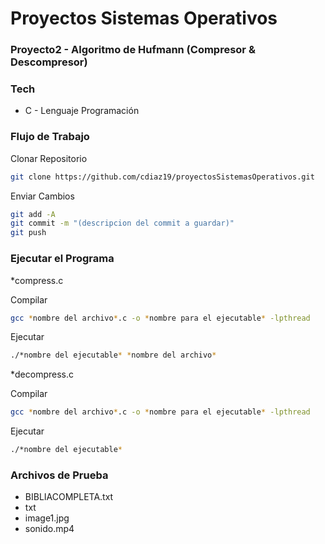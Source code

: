 # Proyectos Sistemas Operativos

###  Proyecto2 - Algoritmo de Hufmann (Compresor & Descompresor)

### Tech

* C - Lenguaje Programación

### Flujo de Trabajo
Clonar Repositorio
```sh
git clone https://github.com/cdiaz19/proyectosSistemasOperativos.git
```
Enviar Cambios
```sh
git add -A
git commit -m "(descripcion del commit a guardar)"
git push
```
### Ejecutar el Programa
*compress.c

Compilar
```sh
gcc *nombre del archivo*.c -o *nombre para el ejecutable* -lpthread
```
Ejecutar
```sh
./*nombre del ejecutable* *nombre del archivo* 
```

*decompress.c

Compilar
```sh
gcc *nombre del archivo*.c -o *nombre para el ejecutable* -lpthread
```
Ejecutar
```sh
./*nombre del ejecutable*
```
### Archivos de Prueba
* BIBLIACOMPLETA.txt
* txt
* image1.jpg
* sonido.mp4
